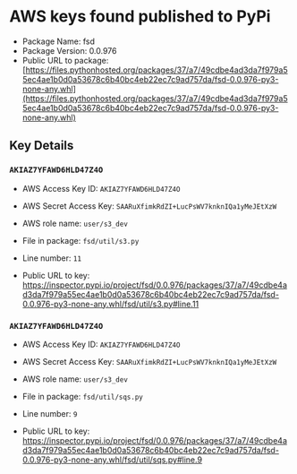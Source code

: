 # AWS keys found published to PyPi

* Package Name: fsd
* Package Version: 0.0.976
* Public URL to package: [https://files.pythonhosted.org/packages/37/a7/49cdbe4ad3da7f979a55ec4ae1b0d0a53678c6b40bc4eb22ec7c9ad757da/fsd-0.0.976-py3-none-any.whl](https://files.pythonhosted.org/packages/37/a7/49cdbe4ad3da7f979a55ec4ae1b0d0a53678c6b40bc4eb22ec7c9ad757da/fsd-0.0.976-py3-none-any.whl)

## Key Details

### `AKIAZ7YFAWD6HLD47Z4O`

* AWS Access Key ID: `AKIAZ7YFAWD6HLD47Z4O`
* AWS Secret Access Key: `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` 
* AWS role name: `user/s3_dev`
* File in package: `fsd/util/s3.py`
* Line number: `11`

* Public URL to key: https://inspector.pypi.io/project/fsd/0.0.976/packages/37/a7/49cdbe4ad3da7f979a55ec4ae1b0d0a53678c6b40bc4eb22ec7c9ad757da/fsd-0.0.976-py3-none-any.whl/fsd/util/s3.py#line.11



### `AKIAZ7YFAWD6HLD47Z4O`

* AWS Access Key ID: `AKIAZ7YFAWD6HLD47Z4O`
* AWS Secret Access Key: `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` 
* AWS role name: `user/s3_dev`
* File in package: `fsd/util/sqs.py`
* Line number: `9`

* Public URL to key: https://inspector.pypi.io/project/fsd/0.0.976/packages/37/a7/49cdbe4ad3da7f979a55ec4ae1b0d0a53678c6b40bc4eb22ec7c9ad757da/fsd-0.0.976-py3-none-any.whl/fsd/util/sqs.py#line.9



